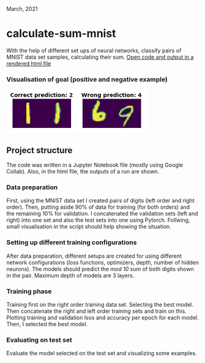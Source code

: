 March, 2021

# calculate-sum-mnist
With the help of different set ups of neural networks, classify pairs of MNIST data set samples, calculating their sum. [Open code and output in a rendered html file](https://htmlpreview.github.io/?https://github.com/shamalle/calculate-sum-mnist/blob/main/calculate-sum-mnist.html)

### Visualisation of goal (positive and negative example)

![](images/example_prediction.png )

## Project structure

The code was written in a Jupyter Notebook file (mostly using Google Collab). Also, in the html file, the outputs of a run are shown.


### Data preparation

First, using the MNIST data set I created pairs of digits (left order and right order). Then, putting aside 90% of data for training (for both orders) and the remaining 10% for validation. I concatenated the validation sets (left and right) into one set and also the test sets into one using Pytorch. Follwing, small visualisation in the script should help showing the situation.

### Setting up different training configurations

After data preparation, different setups are created for using different network configurations (loss functions, optimizers, depth, number of hidden neurons). The models should predict the _mod 10 sum_ of both digits shown in the pair. Maximum depth of models are 3 layers.

### Training phase

Training first on the right order training data set. Selecting the best model. Then concatenate the right and left order training sets and train on this. Plotting training and validation lsos and accuracy per epoch for each model. Then, I selected the best model.

### Evaluating on test set

Evaluate the model selected on the test set and visualizing some examples.